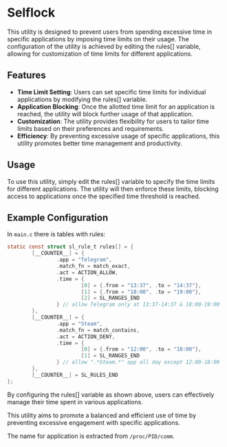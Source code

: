# Selflock

This utility is designed to prevent users from spending excessive time in specific applications by imposing time limits on their usage. The configuration of the utility is achieved by editing the rules[] variable, allowing for customization of time limits for different applications.

## Features
- **Time Limit Setting**: Users can set specific time limits for individual applications by modifying the rules[] variable.
- **Application Blocking**: Once the allotted time limit for an application is reached, the utility will block further usage of that application.
- **Customization**: The utility provides flexibility for users to tailor time limits based on their preferences and requirements.
- **Efficiency**: By preventing excessive usage of specific applications, this utility promotes better time management and productivity.

## Usage
To use this utility, simply edit the rules[] variable to specify the time limits for different applications. The utility will then enforce these limits, blocking access to applications once the specified time threshold is reached.

## Example Configuration
In `main.c` there is tables with rules:
```c
static const struct sl_rule_t rules[] = {
        [__COUNTER__] = {
                .app = "Telegram",
                .match_fn = match_exact,
                .act = ACTION_ALLOW,
                .time = {
                        [0] = {.from = "13:37", .to = "14:37"},
                        [1] = {.from = "18:00", .to = "19:00"},
                        [2] = SL_RANGES_END
                } // allow Telegram only at 13:37-14:37 & 18:00-19:00
        },
        [__COUNTER__] = {
                .app = "Steam",
                .match_fn = match_contains,
                .act = ACTION_DENY,
                .time = {
                        [0] = {.from = "12:00", .to = "18:00"},
                        [1] = SL_RANGES_END
                } // allow ".*Steam.*" app all day except 12:00-18:00 
        },
        [__COUNTER__] = SL_RULES_END
};
```

By configuring the rules[] variable as shown above, users can effectively manage their time spent in various applications.

This utility aims to promote a balanced and efficient use of time by preventing excessive engagement with specific applications.

The name for application is extracted from `/proc/PID/comm`.